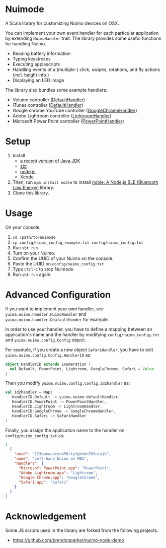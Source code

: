# Nuimode

A Scala library for customizing Nuimo devices on OSX.

You can implement your own event handler for each particular application by extending `NuimoHandler` trait.
The library provides some useful functions for handling Nuimo.

* Reading battery information
* Typing keystrokes
* Executing applescripts
* Handling events of a (multiple-) click, swipes, rotations, and fly actions (incl. height info.)
* Displaying an LED image

The library also bundles some example handlers:
* Volume controller ([DefaultHandler](https://github.com/Yuichiroh/nuimode/blob/master/src/main/scala/yuima/nuimo/handler/DefaultHandler.scala))
* iTunes controller ([DefaultHandler](https://github.com/Yuichiroh/nuimode/blob/master/src/main/scala/yuima/nuimo/handler/DefaultHandler.scala))
* Google chrome YouTube controller ([GoogleChromeHandler](https://github.com/Yuichiroh/nuimode/blob/master/src/main/scala/yuima/nuimo/handler/GoogleChromeHandler.scala))
* Adobe Lightroom controller ([LightroomHandler](https://github.com/Yuichiroh/nuimode/blob/master/src/main/scala/yuima/nuimo/handler/LightroomHandler.scala))
* Microsoft Power Point controller ([PowerPointHandler](https://github.com/Yuichiroh/nuimode/blob/master/src/main/scala/yuima/nuimo/handler/PowerPointHandler.scala))

# Setup
1. Install
    * [a recent version of Java JDK](http://www.oracle.com/technetwork/java/javase/downloads/index.html)
    * [sbt](http://www.scala-sbt.org/)
    * [node.js](https://nodejs.org/en/)
    * Xcode
1. Then, run ```npm install noble```
to install [noble: A Node.js BLE (Bluetooth Low Energy)](https://github.com/sandeepmistry/noble) library.
1. Clone this library.

# Usage
On your console,

1. ```cd /path/to/nuimode```
1. ```cp config/nuimo_config_example.txt config/nuimo_config.txt```
1. Run ```sbt run```
1. Turn on your Nuimo.
1. Confirm the UUID of your Nuimo on the console.
1. Paste the UUID on `config/nuimo_config.txt`
1. Type ```Ctrl-C``` to stop Nuimode
1. Run ```sbt run``` again.

# Advanced Configuration

If you want to implement your own handler, see `yuima.nuimo.handler.NuimoHandler` and `yuima.nuimo.handler.DeafaultHander` for example.

In order to use your handler, you have to define a mapping between an application's name and the handler by modifying `config/nuimo_config.txt` and `yuima.nuimo.config.Config` object.

For example, if you create a new object `SafariHandler`, you have to edit `yuima.nuimo.config.Config.HandlerID` as:
```Scala
object HandlerID extends Enumeration {
  val Default, PowerPoint, Lightroom, GoogleChrome, Safari = Value
}
```
Then you modify `yuima.nuimo.config.Config.id2handler` as:
```Scala
val id2handler = Map(
   HandlerID.Default -> yuima.nuimo.defaultHandler,
   HandlerID.PowerPoint -> PowerPointHandler,
   HandlerID.Lightroom -> LightroomHandler,
   HandlerID.GoogleChrome -> GoogleChromeHandler,
   HandlerID.Safari -> SafariHandler
)
```
Finally, you assign the application name to the handler on `config/nuimo_config.txt` as:
```json
[
  {
    "uuid": "123qweasdzxc456rtyfghvbn789uiojk",
    "name": "Left-hand Nuimo on MBA",
    "handlers": {
      "Microsoft PowerPoint.app": "PowerPoint",
      "Adobe Lightroom.app": "Lightroom",
      "Google Chrome.app": "GoogleChrome",
      "Safari.app": "Safari"
    }
  }
]
```

# Acknowledgement
Some JS scripts used in the library are forked from the following projects.

* https://github.com/brendonparker/nuimo-node-demo
<!-- * https://github.com/TooTallNate/node-applescript -->
